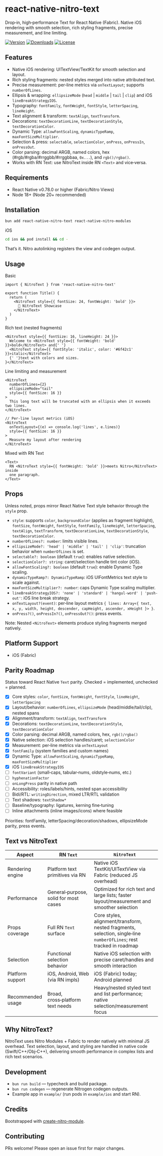 # react-native-nitro-text

Drop‑in, high‑performance Text for React Native (Fabric). Native iOS rendering with smooth selection, rich styling fragments, precise measurement, and line limiting.

[![Version](https://img.shields.io/npm/v/react-native-nitro-text.svg)](https://www.npmjs.com/package/react-native-nitro-text)
[![Downloads](https://img.shields.io/npm/dm/react-native-nitro-text.svg)](https://www.npmjs.com/package/react-native-nitro-text)
[![License](https://img.shields.io/npm/l/react-native-nitro-text.svg)](https://github.com/patrickkabwe/react-native-nitro-text/LICENSE)

## Features

- Native iOS rendering: UITextView/TextKit for smooth selection and layout.
- Rich styling fragments: nested styles merged into native attributed text.
- Precise measurement: per‑line metrics via `onTextLayout`; supports `numberOfLines`.
- Ellipsis & wrapping: `ellipsizeMode` (`head` | `middle` | `tail` | `clip`) and iOS `lineBreakStrategyIOS`.
- Typography: `fontFamily`, `fontWeight`, `fontStyle`, `letterSpacing`, `lineHeight`.
- Text alignment & transform: `textAlign`, `textTransform`.
- Decorations: `textDecorationLine`, `textDecorationStyle`, `textDecorationColor`.
- Dynamic Type: `allowFontScaling`, `dynamicTypeRamp`, `maxFontSizeMultiplier`.
- Selection & press: `selectable`, `selectionColor`, `onPress`, `onPressIn`, `onPressOut`.
- Color parsing: decimal ARGB, named colors, hex (#rgb/#rgba/#rrggbb/#rrggbbaa, `0x...`), and `rgb()/rgba()`.
- Works with RN Text: use NitroText inside RN `<Text>` and vice‑versa.

## Requirements

- React Native v0.78.0 or higher (Fabric/Nitro Views)
- Node 18+ (Node 20+ recommended)

## Installation

```bash
bun add react-native-nitro-text react-native-nitro-modules
```

iOS

```bash
cd ios && pod install && cd -
```

That’s it. Nitro autolinking registers the view and codegen output.

## Usage

Basic

```tsx
import { NitroText } from 'react-native-nitro-text'

export function Title() {
  return (
    <NitroText style={{ fontSize: 24, fontWeight: 'bold' }}>
      🚀 NitroText Showcase
    </NitroText>
  )
}
```

Rich text (nested fragments)

```tsx
<NitroText style={{ fontSize: 16, lineHeight: 24 }}>
  Welcome to <NitroText style={{ fontWeight: 'bold' }}>bold</NitroText> and{' '}
  <NitroText style={{ fontStyle: 'italic', color: '#6f42c1' }}>italic</NitroText>
  {' '}text with colors and sizes.
}</NitroText>
```

Line limiting and measurement

```tsx
<NitroText
  numberOfLines={2}
  ellipsizeMode="tail"
  style={{ fontSize: 16 }}
>
  This long text will be truncated with an ellipsis when it exceeds two lines.
</NitroText>

// Per‑line layout metrics (iOS)
<NitroText
  onTextLayout={(e) => console.log('lines', e.lines)}
  style={{ fontSize: 16 }}
>
  Measure my layout after rendering
</NitroText>
```

Mixed with RN Text

```tsx
<Text>
  RN <NitroText style={{ fontWeight: 'bold' }}>meets Nitro</NitroText> inside
  one paragraph.
</Text>
```

## Props

Unless noted, props mirror React Native Text style behavior through the `style` prop.

- `style`: supports `color`, `backgroundColor` (applies as fragment highlight), `fontSize`, `fontWeight`,
  `fontStyle`, `fontFamily`, `lineHeight`, `letterSpacing`, `textAlign`, `textTransform`,
  `textDecorationLine`, `textDecorationStyle`, `textDecorationColor`.
- `numberOfLines?: number`: limits visible lines.
- `ellipsizeMode?: 'head' | 'middle' | 'tail' | 'clip'`: truncation behavior when `numberOfLines` is set.
- `selectable?: boolean` (default `true`): enables native selection.
- `selectionColor?: string`: caret/selection handle tint color (iOS).
- `allowFontScaling?: boolean` (default `true`): enable Dynamic Type scaling.
- `dynamicTypeRamp?: DynamicTypeRamp`: iOS UIFontMetrics text style to scale against.
- `maxFontSizeMultiplier?: number`: caps Dynamic Type scaling multiplier.
- `lineBreakStrategyIOS?: 'none' | 'standard' | 'hangul-word' | 'push-out'`: iOS line break strategy.
- `onTextLayout?(event)`: per‑line layout metrics `{ lines: Array<{ text, x, y, width, height, descender, capHeight, ascender, xHeight }> }`.
- `onPress?()`, `onPressIn?()`, `onPressOut?()`: press events.

Note: Nested `<NitroText>` elements produce styling fragments merged natively.

## Platform Support

- iOS (Fabric)

## Parity Roadmap

Status toward React Native `Text` parity. Checked = implemented, unchecked = planned.

- [x] Core styles: `color`, `fontSize`, `fontWeight`, `fontStyle`, `lineHeight`, `letterSpacing`
- [x] Layout/behavior: `numberOfLines`, `ellipsizeMode` (head/middle/tail/clip), nested spans
- [x] Alignment/transform: `textAlign`, `textTransform`
- [x] Decorations: `textDecorationLine`, `textDecorationStyle`, `textDecorationColor`
- [x] Color parsing: decimal ARGB, named colors, hex, `rgb()/rgba()`
- [x] Native selection: iOS selection handles/caret; `selectionColor`
- [x] Measurement: per‑line metrics via `onTextLayout`
- [x] `fontFamily` (system families and custom names)
- [x] Dynamic Type: `allowFontScaling`, `dynamicTypeRamp`, `maxFontSizeMultiplier`
- [x] iOS `lineBreakStrategyIOS`
- [ ] `fontVariant` (small‑caps, tabular‑nums, oldstyle‑nums, etc.)
- [ ] `hyphenationFactor`
- [ ] `onLongPress` parity in native path
- [ ] Accessibility: roles/labels/hints, nested span accessibility
- [ ] Bidi/RTL: `writingDirection`, mixed LTR/RTL validation
- [ ] Text shadows: `textShadow*`
- [ ] Baseline/typography: ligatures, kerning fine‑tuning
- [ ] Inline attachments (inline images/icons) where feasible

Priorities: fontFamily, letterSpacing/decoration/shadows, ellipsizeMode parity, press events.

## Text vs NitroText

| Aspect            | RN `Text`                                          | `NitroText`                                                                                                         |
| ----------------- | -------------------------------------------------- | ------------------------------------------------------------------------------------------------------------------- |
| Rendering engine  | Platform text primitives via RN                    | Native iOS TextKit/UITextView via Fabric (reduced JS overhead)                                                      |
| Performance       | General‑purpose, solid for most cases              | Optimized for rich text and large lists; faster layout/measurement and smoother selection                           |
| Props coverage    | Full RN `Text` surface                             | Core styles, alignment/transform, nested fragments, selection, single‑line `numberOfLines`; rest tracked in roadmap |
| Selection         | Functional selection behavior                      | Native iOS selection with precise caret/handles and smooth interaction                                              |                                                        |                                                          |
| Platform support  | iOS, Android, Web (via RN impls)                   | iOS (Fabric) today; Android planned                                                                                 |
| Recommended usage | Broad, cross‑platform text needs                   | Heavy/nested styled text and list performance; native selection/measurement focus                                   |

## Why NitroText?

NitroText uses Nitro Modules + Fabric to render natively with minimal JS overhead. Text selection, layout, and styling are handled in native code (Swift/C++/Obj‑C++), delivering smooth performance in complex lists and rich text scenarios.

## Development

- `bun run build` — typecheck and build package.
- `bun run codegen` — regenerate Nitrogen codegen outputs.
- Example app in `example/` (run pods in `example/ios` and start RN).

## Credits

Bootstrapped with [create-nitro-module](https://github.com/patrickkabwe/create-nitro-module).

## Contributing

PRs welcome! Please open an issue first for major changes.
